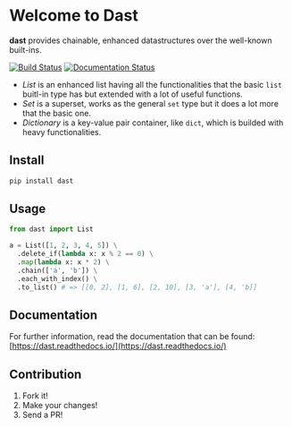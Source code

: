 # Welcome to Dast 

**dast** provides chainable, enhanced datastructures over the well-known built-ins.

[![Build Status](https://travis-ci.org/torokmark/dast.svg?branch=master)](https://travis-ci.org/torokmark/dast)
[![Documentation Status](https://readthedocs.org/projects/dast/badge/?version=latest)](https://dast.readthedocs.io/en/latest/?badge=latest)

* *List* is an enhanced list having all the functionalities that the basic
  `list` buitl-in type has but extended with a lot of useful functions.
* *Set* is a superset, works as the general `set` type but it does a lot more
  that the basic one.
* *Dictionary* is a key-value pair container, like `dict`, which is builded with heavy functionalities.

## Install 

```sh
pip install dast
```

## Usage 

```python
from dast import List

a = List([1, 2, 3, 4, 5]) \
  .delete_if(lambda x: x % 2 == 0) \
  .map(lambda x: x * 2) \
  .chain(['a', 'b']) \
  .each_with_index() \
  .to_list() # => [[0, 2], [1, 6], [2, 10], [3, 'a'], [4, 'b]]
```

## Documentation

For further information, read the documentation that can be found: [https://dast.readthedocs.io/](https://dast.readthedocs.io/)

## Contribution

1. Fork it!
2. Make your changes!
3. Send a PR!

